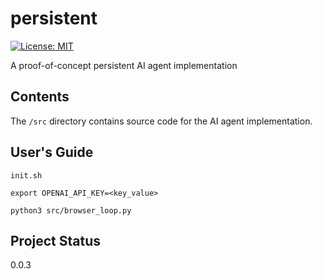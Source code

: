 # persistent
[![License:
MIT](https://img.shields.io/badge/License-MIT-yellow.svg)](https://opensource.org/licenses/MIT)

A proof-of-concept persistent AI agent implementation

## Contents
The `/src` directory contains source code for the AI agent implementation.

## User's Guide
```
init.sh

export OPENAI_API_KEY=<key_value>

python3 src/browser_loop.py
```

## Project Status
0.0.3
